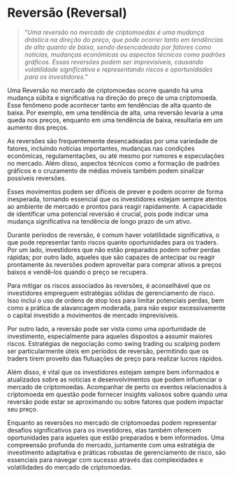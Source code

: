 # Reversão (Reversal)

>"*Uma reversão no mercado de criptomoedas é uma mudança drástica na direção do preço, que pode ocorrer tanto em tendências de alta quanto de baixa, sendo desencadeada por fatores como notícias, mudanças econômicas ou aspectos técnicos como padrões gráficos. Essas reversões podem ser imprevisíveis, causando volatilidade significativa e representando riscos e oportunidades para os investidores.*"

Uma Reversão no mercado de criptomoedas ocorre quando há uma mudança súbita e significativa na direção do preço de uma criptomoeda. Esse fenômeno pode acontecer tanto em tendências de alta quanto de baixa. Por exemplo, em uma tendência de alta, uma reversão levaria a uma queda nos preços, enquanto em uma tendência de baixa, resultaria em um aumento dos preços.

As reversões são frequentemente desencadeadas por uma variedade de fatores, incluindo notícias importantes, mudanças nas condições econômicas, regulamentações, ou até mesmo por rumores e especulações no mercado. Além disso, aspectos técnicos como a formação de padrões gráficos e o cruzamento de médias móveis também podem sinalizar possíveis reversões.

Esses movimentos podem ser difíceis de prever e podem ocorrer de forma inesperada, tornando essencial que os investidores estejam sempre atentos ao ambiente de mercado e prontos para reagir rapidamente. A capacidade de identificar uma potencial reversão é crucial, pois pode indicar uma mudança significativa na tendência de longo prazo de um ativo.

Durante períodos de reversão, é comum haver volatilidade significativa, o que pode representar tanto riscos quanto oportunidades para os traders. Por um lado, investidores que não estão preparados podem sofrer perdas rápidas; por outro lado, aqueles que são capazes de antecipar ou reagir prontamente às reversões podem aproveitar para comprar ativos a preços baixos e vendê-los quando o preço se recupera.

Para mitigar os riscos associados às reversões, é aconselhável que os investidores empreguem estratégias sólidas de gerenciamento de risco. Isso inclui o uso de ordens de stop loss para limitar potenciais perdas, bem como a prática de alavancagem moderada, para não expor excessivamente o capital investido a movimentos de mercado imprevisíveis.

Por outro lado, a reversão pode ser vista como uma oportunidade de investimento, especialmente para aqueles dispostos a assumir maiores riscos. Estratégias de negociação como swing trading ou scalping podem ser particularmente úteis em períodos de reversão, permitindo que os traders tirem proveito das flutuações de preço para realizar lucros rápidos.

Além disso, é vital que os investidores estejam sempre bem informados e atualizados sobre as notícias e desenvolvimentos que podem influenciar o mercado de criptomoedas. Acompanhar de perto os eventos relacionados à criptomoeda em questão pode fornecer insights valiosos sobre quando uma reversão pode estar se aproximando ou sobre fatores que podem impactar seu preço.

Enquanto as reversões no mercado de criptomoedas podem representar desafios significativos para os investidores, elas também oferecem oportunidades para aqueles que estão preparados e bem informados. Uma compreensão profunda do mercado, juntamente com uma estratégia de investimento adaptativa e práticas robustas de gerenciamento de risco, são essenciais para navegar com sucesso através das complexidades e volatilidades do mercado de criptomoedas.